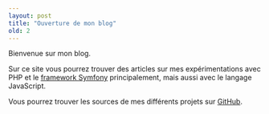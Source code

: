 ```yaml
---
layout: post
title: "Ouverture de mon blog"
old: 2
---
```


Bienvenue sur mon blog.

Sur ce site vous pourrez trouver des articles sur mes expérimentations avec PHP et le [framework Symfony][sf] principalement, mais aussi avec le langage JavaScript.

Vous pourrez trouver les sources de mes différents projets sur [GitHub][github].

[sf]: http://www.symfony-project.org "symfony-project"
[github]: http://github.com/benji07 "GitHub"
